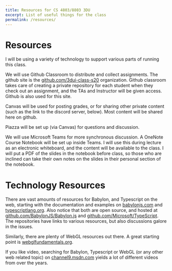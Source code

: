 ```yaml
---
title: Resources for CS 4803/8803 3DU
excerpt: List of useful things for the class
permalink: /resources/
---
```


# Resources

I will be using a variety of technology to support various parts of running this class.

We will use Github Classroom to distribute and collect assignments.  The github site is the [github.com/3dui-class-s20](https://github.com/3dui-class-s20) organization. Github classroom takes care of creating a private repository for each student when they check out an assignment, and the TAs and Instructor will be given access.  Github is also used for this site.

Canvas will be used for posting grades, or for sharing other private content (such as the link to the discord server, below).  Most content will be shared here on github.

Piazza will be set up (via Canvas) for questions and discussion.

We will use Microsoft Teams for more synchronous discussion. A OneNote Course Notebook will be set up inside Teams. I will use this during lecture as an electronic whiteboard, and the content will be available to the class. I will put a PDF of the slides in the notebook before class, so those who are inclined can take their own notes on the slides in their personal section of the notebook.  

# Technology Resources

There are vast amounts of resources for Babylon, and Typescript on the web, starting with the documentation and examples on [babylonjs.com](https://www.babylonjs.com/) and [typescriptlang.org](https://typescriptlang.org).  Also notice that both are open source, and hosted at [github.com/BabylonJS/Babylon.js](https://github.com/BabylonJS/Babylon.js) and [github.com/Microsoft/TypeScript](https://github.com/Microsoft/TypeScript). The repositories have links to various resources, but also discussions galore in the issues.

Similarly, there are plenty of WebGL resources out there.  A great starting point is [webglfundamentals.org](https://webglfundamentals.org/).  

If you like video, searching for Babylon, Typescript or WebGL (or any other web related topic) on [channel9.msdn.com](https://channel9.msdn.com) yields a lot of different videos from over the years.
